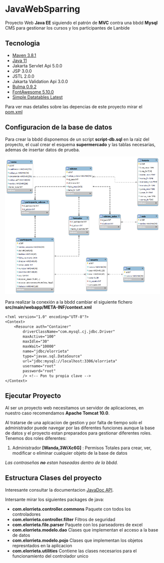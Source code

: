 # JavaWebSparring
Proyecto Web **Java EE** siguiendo el patrón de **MVC** contra una bbdd **Mysql**\
CMS para gestionar los cursos y los participantes de Lanbide

## Tecnologia
* [Maven 3.8.1](https://maven.apache.org/index.html)
* [Java 11](https://openjdk.java.net/projects/jdk/11/)
* Jakarta Servlet Api 5.0.0
* JSP 3.0.0
* JSTL 2.0.0
* Jakarta Validation Api 3.0.0
* [Bulma 0.9.2](https://bulma.io/)
* [FontAwesome 5.10.0](https://fontawesome.com/)
* [Simple Datatables Latest](https://github.com/fiduswriter/Simple-DataTables)

Para ver mas detalles sobre las depencias de este proyecto mirar el [pom.xml](https://github.com/elorrieta-errekamari-institutua/JavaWebSparring/blob/master/pom.xml)

## Configuracion de la base de datos

Para crear la bbdd disponemos de un script **script-db.sql** en la raiz del proyecto, el cual crear el esquema **supermercado** y las tablas necesarias, ademas de insertar datos de prueba.

![screenshot 2]( /docs/resources/esquemaDB.png?raw=true)

Para realizar la conexión a la bbdd cambiar el siguiente fichero **src/main/webapp/META-INF/context.xml**

```
<?xml version="1.0" encoding="UTF-8"?>
<Context>
	<Resource auth="Container" 
	    driverClassName="com.mysql.cj.jdbc.Driver"
		maxActive="100" 
		maxIdle="30" 
		maxWait="10000" 
		name="jdbc/elorrieta"	 
		type="javax.sql.DataSource"
		url="jdbc:mysql://localhost:3306/elorrieta" 
		username="root"
		password="root" 
		/> <!-- Pon tu propia clave -->
</Context>	
```

## Ejecutar Proyecto

Al ser un proyecto web necesitamos un servidor de aplicaciones, en nuestro caso recomendamos **Apache Tomcat 10.0**.

Al tratarse de una aplcacion de gestion y por falta de tiempo solo el administrador puede navegar por las diferentes funciones aunque la base de datos y el proyecto estan preparados para gestionar diferentes roles.
Tenemos dos roles diferentes:

1. Administrador   **[Wanda,3WiXc6G]** : Permisos Totales para crear, ver, modificar o eliminar cualquier objeto de la base de datos

*Las contraseñas **no** estan haseadas dentro de la bbdd.*


## Estructura Clases del proyecto

Interesante consultar la documentacion [JavaDoc API](https://elorrieta-errekamari-institutua.github.io/JavaWebSparring/).

Intersante mirar los siguientes packages de java:

* **com.elorrieta.controller.commons** Paquete con todos los controladores
* **com.elorrieta.controller.filter** Filtros de seguridad
* **com.elorrieta.file.parser**	Paquete con los parseadores de excel
* **com.elorrieta.modelo.dao** Clases que implementan el acceso a la base de datos
* **com.elorrieta.modelo.pojo** Clases que implementan los objetos represntados en la aplicacion
* **com.elorrieta.utilities** Contiene las clases necesarios para el funcionamiento del controlador unico

